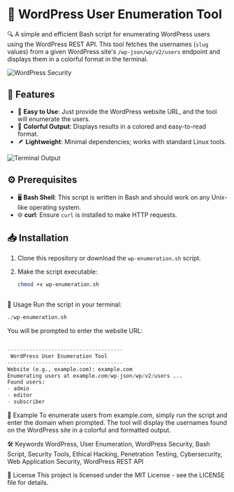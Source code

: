 # 🚀 WordPress User Enumeration Tool

🔍 A simple and efficient Bash script for enumerating WordPress users using the WordPress REST API. This tool fetches the usernames (`slug` values) from a given WordPress site's `/wp-json/wp/v2/users` endpoint and displays them in a colorful format in the terminal.

![WordPress Security](https://www.wordfence.com/wp-content/uploads/2020/11/WordPress-Security-Header.jpg)

## 🌟 Features

- 🎯 **Easy to Use**: Just provide the WordPress website URL, and the tool will enumerate the users.
- 🌈 **Colorful Output**: Displays results in a colored and easy-to-read format.
- 🪶 **Lightweight**: Minimal dependencies; works with standard Linux tools.

![Terminal Output](https://www.aterminaloutputexampleimage.com/example-terminal-output.png)

## ⚙️ Prerequisites

- 🖥️ **Bash Shell**: This script is written in Bash and should work on any Unix-like operating system.
- 🌐 **curl**: Ensure `curl` is installed to make HTTP requests.

## 📥 Installation

1. Clone this repository or download the `wp-enumeration.sh` script.
2. Make the script executable:

   ```bash
   chmod +x wp-enumeration.sh
  
🚀 Usage
Run the script in your terminal:

```python
./wp-enumeration.sh
```
You will be prompted to enter the website URL:

```python

-------------------------------------
 WordPress User Enumeration Tool
-------------------------------------
Website (e.g., example.com): example.com
Enumerating users at example.com/wp-json/wp/v2/users ...
Found users:
- admin
- editor
- subscriber
```
📘 Example
To enumerate users from example.com, simply run the script and enter the domain when prompted. The tool will display the usernames found on the WordPress site in a colorful and formatted output.

🛠️ Keywords
WordPress, User Enumeration, WordPress Security, Bash Script, Security Tools, Ethical Hacking, Penetration Testing, Cybersecurity, Web Application Security, WordPress REST API

📄 License
This project is licensed under the MIT License - see the LICENSE file for details.







